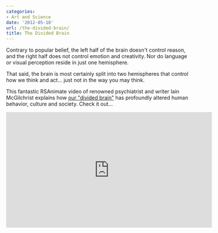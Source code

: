 ```yaml
---
categories:
- Art and Science
date: '2012-05-10'
url: /the-divided-brain/
title: The Divided Brain
---
```


Contrary to popular belief, the left half of the brain doesn't control reason, and the right half does not control emotion and creativity. Nor do language or visual perception reside in just one hemisphere.

That said, the brain is most certainly split into two hemispheres that control how we think and act... just not in the way you may think.

This fantastic RSAnimate video of renowned psychiatrist and writer Iain McGilchrist explains how <a href="https://www.youtube.com/watch?v=dFs9WO2B8uI">our "divided brain"</a> has profoundly altered human behavior, culture and society. Check it out...

<div class="fluid-vids"><iframe class="alignc" width="560" height="315" src="https://www.youtube.com/embed/dFs9WO2B8uI?rel=0" frameborder="0" allowfullscreen></iframe></div>